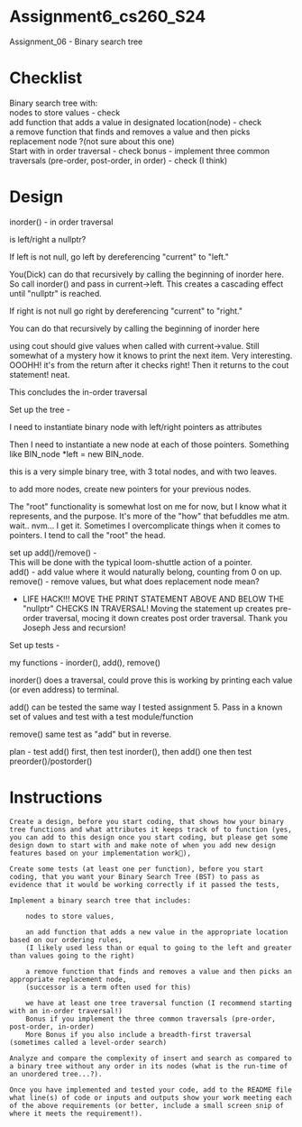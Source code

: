 # Assignment6_cs260_S24
Assignment_06 - Binary search tree  

# Checklist  
Binary search tree with:  
nodes to store values  - check   
add function that adds a value in designated location(node) - check   
a remove function that finds and removes a value and then picks replacement node ?(not sure about this one)    
Start with in order traversal - check
bonus - implement three common traversals (pre-order, post-order, in order) - check (I think)   


# Design  

inorder() - in order traversal   

is left/right a nullptr?   

If left is not null, go left by dereferencing "current" to "left."  

You(Dick) can do that recursively by calling the beginning of inorder here. So call inorder() and pass in current->left. This creates a cascading effect until "nullptr" is reached. 

If right is not null go right by dereferencing "current" to "right."  

You can do that recursively by calling the beginning of inorder here

using cout should give values when called with current->value. Still somewhat of a mystery how it knows to print the next item. Very interesting. OOOHH! it's from the return after it checks right! Then it returns to the cout statement! neat.   

This concludes the in-order traversal  


Set up the tree -   

I need to instantiate binary node with left/right pointers as attributes  

Then I need to instantiate a new node at each of those pointers. Something like BIN_node *left = new BIN_node.  

this is a very simple binary tree, with 3 total nodes, and with two leaves.  

to add more nodes, create new pointers for your previous nodes.  

The "root" functionality is somewhat lost on me for now, but I know what it represents, and the purpose. It's more of the "how" that befuddles me atm. wait.. nvm... I get it. Sometimes I overcomplicate things when it comes to pointers. I tend to call the "root" the head.  


set up add()/remove() -  
This will be done with the typical loom-shuttle action of a pointer.  
add() - add value where it would naturally belong, counting from 0 on up.  
remove() - remove values, but what does replacement node mean?   


- LIFE HACK!!! MOVE THE PRINT STATEMENT ABOVE AND BELOW THE "nullptr" CHECKS IN TRAVERSAL! Moving the statement up creates pre-order traversal, mocing it down creates post order traversal. Thank you Joseph Jess and recursion!  


Set up tests -  

my functions - inorder(), add(), remove()  

inorder() does a traversal, could prove this is working by printing each value (or even address) to terminal.  

add() can be tested the same way I tested assignment 5. Pass in a known set of values and test with a test module/function  

remove() same test as "add" but in reverse.  

plan - test add() first, then test inorder(), then add() one then test preorder()/postorder()  





# Instructions  

    Create a design, before you start coding, that shows how your binary tree functions and what attributes it keeps track of to function (yes, you can add to this design once you start coding, but please get some design down to start with and make note of when you add new design features based on your implementation work🙂),  

    Create some tests (at least one per function), before you start coding, that you want your Binary Search Tree (BST) to pass as evidence that it would be working correctly if it passed the tests,  

    Implement a binary search tree that includes:  

        nodes to store values,  

        an add function that adds a new value in the appropriate location based on our ordering rules,
        (I likely used less than or equal to going to the left and greater than values going to the right)  

        a remove function that finds and removes a value and then picks an appropriate replacement node,
        (successor is a term often used for this)  

        we have at least one tree traversal function (I recommend starting with an in-order traversal!)
        Bonus if you implement the three common traversals (pre-order, post-order, in-order)
        More Bonus if you also include a breadth-first traversal (sometimes called a level-order search)  

    Analyze and compare the complexity of insert and search as compared to a binary tree without any order in its nodes (what is the run-time of an unordered tree...?).  

    Once you have implemented and tested your code, add to the README file what line(s) of code or inputs and outputs show your work meeting each of the above requirements (or better, include a small screen snip of where it meets the requirement!).  